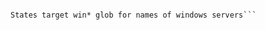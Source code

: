 ```Quick demo showing a minion pillar with beacon configuration for Windows Firewall Service, a reactor watching for beacon service events that kicks off an orchestration file consisting of 3 states: 1) send notification to all logged on users that Windows Firewall is down and will restart, 2) start Windows Firewall service, and 3) send a slack notification that the service was restarted.

States target win* glob for names of windows servers``` 
